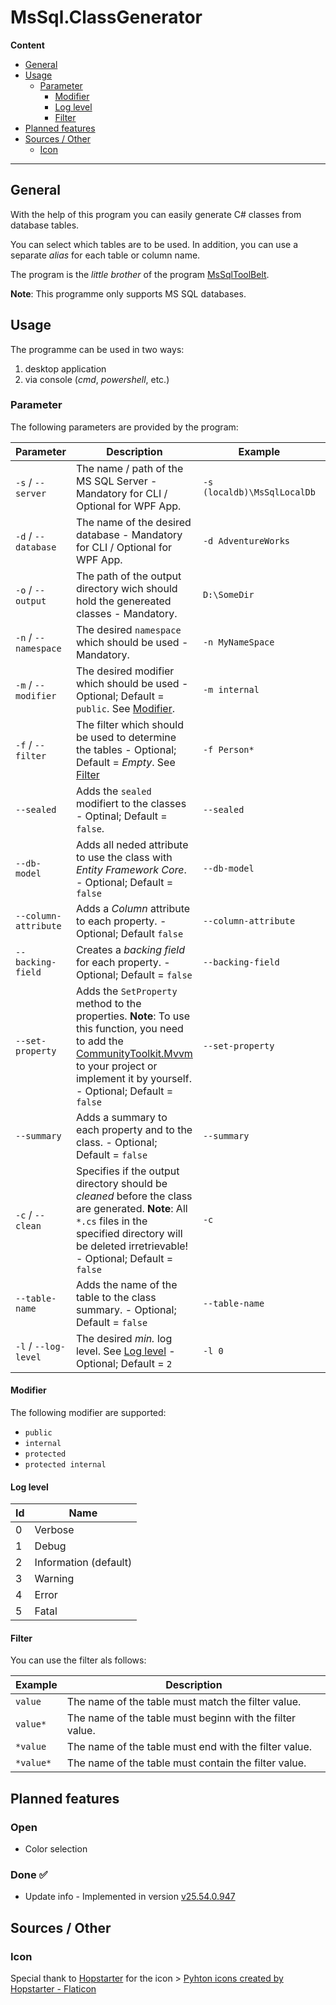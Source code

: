 # MsSql.ClassGenerator

**Content**

<!-- TOC -->

- [General](#general)
- [Usage](#usage)
    - [Parameter](#parameter)
        - [Modifier](#modifier)
        - [Log level](#log-level)
        - [Filter](#filter)
- [Planned features](#planned-features)
- [Sources / Other](#sources--other)
    - [Icon](#icon)

<!-- /TOC -->

---

## General

With the help of this program you can easily generate C# classes from database tables.

You can select which tables are to be used. In addition, you can use a separate *alias* for each table or column name.

The program is the *little brother* of the program [MsSqlToolBelt](https://github.com/InvaderZim85/MsSqlToolBelt).

**Note**: This programme only supports MS SQL databases.

## Usage

The programme can be used in two ways:

1. desktop application
2. via console (*cmd*, *powershell*, etc.)

### Parameter

The following parameters are provided by the program:

| Parameter | Description | Example | Program |
|---|---|---|---|
| `-s` / `--server` | The name / path of the MS SQL Server - Mandatory for CLI / Optional for WPF App. | `-s (localdb)\MsSqlLocalDb` | Both |
| `-d` / `--database` | The name of the desired database - Mandatory for CLI / Optional for WPF App. | `-d AdventureWorks` | Both |
| `-o` / `--output` | The path of the output directory wich should hold the genereated classes - Mandatory. | `D:\SomeDir` | Only CLI |
| `-n` / `--namespace` | The desired `namespace` which should be used - Mandatory. | `-n MyNameSpace` | Only CLI |
| `-m` / `--modifier` | The desired modifier which should be used - Optional; Default = `public`. See [Modifier](#modifier). | `-m internal` | Only CLI |
| `-f` / `--filter` | The filter which should be used to determine the tables - Optional; Default = *Empty*. See [Filter](#filter) | `-f Person*` | Only CLI |
| `--sealed` | Adds the `sealed` modifiert to the classes - Optinal; Default = `false`. | `--sealed` | Only CLI |
| `--db-model` | Adds all neded attribute to use the class with *Entity Framework Core*. - Optional; Default = `false` | `--db-model` | Only CLI |
| `--column-attribute` | Adds a *Column* attribute to each property. - Optional; Default `false` | `--column-attribute` | Only CLI |
| `--backing-field` | Creates a *backing field* for each property. - Optional; Default = `false` | `--backing-field` | Only CLI |
| `--set-property` | Adds the `SetProperty` method to the properties. **Note**: To use this function, you need to add the [CommunityToolkit.Mvvm](https://learn.microsoft.com/de-de/dotnet/communitytoolkit/mvvm/) to your project or implement it by yourself. - Optional; Default = `false` | `--set-property` | Only CLI |
| `--summary` | Adds a summary to each property and to the class. - Optional; Default = `false` | `--summary` | Only CLI |
| `-c` / `--clean` | Specifies if the output directory should be *cleaned* before the class are generated. **Note**: All `*.cs` files in the specified directory will be deleted irretrievable! - Optional; Default = `false` | `-c` | Only CLI |
| `--table-name` | Adds the name of the table to the class summary. - Optional; Default = `false` | `--table-name` | Only CLI |
| `-l` / `--log-level` | The desired *min.* log level. See [Log level](#log-level) - Optional; Default = `2` | `-l 0` | Both |

#### Modifier

The following modifier are supported:

- `public` 
- `internal`
- `protected`
- `protected internal`

#### Log level

| Id | Name |
|---|---|
| 0 | Verbose |
| 1 | Debug |
| 2 | Information (default) |
| 3 | Warning |
| 4 | Error |
| 5 | Fatal |

#### Filter

You can use the filter als follows:

| Example | Description |
|---|---|
| `value` | The name of the table must match the filter value. |
| `value*` | The name of the table must beginn with the filter value. |
| `*value` | The name of the table must end with the filter value. |
| `*value*` | The name of the table must contain the filter value. |

## Planned features

### Open

- Color selection

### Done ✅

- Update info - Implemented in version [v25.54.0.947](https://github.com/InvaderZim85/MsSql.ClassGenerator/releases/tag/v25.54.0.947)

## Sources / Other

### Icon

Special thank to [Hopstarter](https://www.flaticon.com/authors/hopstarter) for the icon > [Pyhton icons created by Hopstarter - Flaticon](https://www.flaticon.com/free-icons/phyton)
